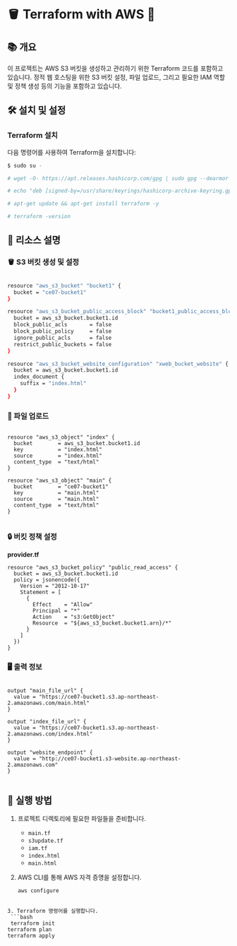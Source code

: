 # 🪣 Terraform with AWS 🚀

## 📚 개요

이 프로젝트는 AWS S3 버킷을 생성하고 관리하기 위한 Terraform 코드를 포함하고 있습니다. 정적 웹 호스팅을 위한 S3 버킷 설정, 파일 업로드, 그리고 필요한 IAM 역할 및 정책 생성 등의 기능을 포함하고 있습니다.


## 🛠 설치 및 설정

### Terraform 설치

다음 명령어를 사용하여 Terraform을 설치합니다:

```bash
$ sudo su -

# wget -O- https://apt.releases.hashicorp.com/gpg | sudo gpg --dearmor -o /usr/share/keyrings/hashicorp-archive-keyring.gpg

# echo "deb [signed-by=/usr/share/keyrings/hashicorp-archive-keyring.gpg] https://apt.releases.hashicorp.com $(lsb_release -cs) main" | sudo tee /etc/apt/sources.list.d/hashicorp.list

# apt-get update && apt-get install terraform -y

# terraform -version

```

## 📁 리소스 설명
### 🪣 S3 버킷 생성 및 설정
```bash

resource "aws_s3_bucket" "bucket1" {
  bucket = "ce07-bucket1"
}

resource "aws_s3_bucket_public_access_block" "bucket1_public_access_block" {
  bucket = aws_s3_bucket.bucket1.id
  block_public_acls       = false
  block_public_policy     = false
  ignore_public_acls      = false
  restrict_public_buckets = false
}

resource "aws_s3_bucket_website_configuration" "xweb_bucket_website" {
  bucket = aws_s3_bucket.bucket1.id
  index_document {
    suffix = "index.html"
  }
}

```


### 📄 파일 업로드

```

resource "aws_s3_object" "index" {
  bucket        = aws_s3_bucket.bucket1.id
  key           = "index.html"
  source        = "index.html"
  content_type  = "text/html"
}

resource "aws_s3_object" "main" {
  bucket        = "ce07-bucket1"
  key           = "main.html"
  source        = "main.html"
  content_type  = "text/html"
}


```

### 🔒 버킷 정책 설정

**provider.tf**

```
resource "aws_s3_bucket_policy" "public_read_access" {
  bucket = aws_s3_bucket.bucket1.id
  policy = jsonencode({
    Version = "2012-10-17"
    Statement = [
      {
        Effect    = "Allow"
        Principal = "*"
        Action    = "s3:GetObject"
        Resource  = "${aws_s3_bucket.bucket1.arn}/*"
      }
    ]
  })
}

```

### 🖥 출력 정보

```

output "main_file_url" {
  value = "https://ce07-bucket1.s3.ap-northeast-2.amazonaws.com/main.html"
}

output "index_file_url" {
  value = "https://ce07-bucket1.s3.ap-northeast-2.amazonaws.com/index.html"
}

output "website_endpoint" {
  value = "http://ce07-bucket1.s3-website.ap-northeast-2.amazonaws.com"
}


```


## 🚀 실행 방법

1. 프로젝트 디렉토리에 필요한 파일들을 준비합니다.
   - `main.tf`
   - `s3update.tf`
   - `iam.tf`
   - `index.html`
   - `main.html`

2. AWS CLI를 통해 AWS 자격 증명을 설정합니다.
   ```bash
   aws configure
  ```

3. Terraform 명령어를 실행합니다.
   ```bash
   terraform init
terraform plan
terraform apply
  ```


